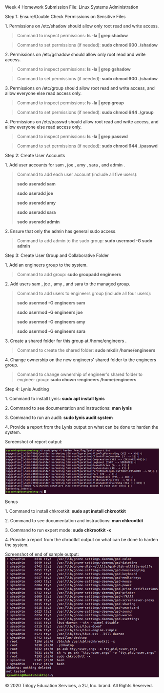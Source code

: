 Week 4 Homework Submission File: Linux Systems Administration

Step 1: Ensure/Double Check Permissions on Sensitive Files

1\. Permissions on /etc/shadow should allow only root read and write access.

  > Command to inspect permissions: **ls -la \| grep shadow**

  > Command to set permissions (if needed): **sudo chmod 600 ./shadow**

2\. Permissions on /etc/gshadow should allow only root read and write access.

  > Command to inspect permissions: **ls -la \| grep gshadow**

  > Command to set permissions (if needed): **sudo chmod 600 ./shadow**

3\. Permissions on /etc/group should allow root read and write access, and allow everyone else read access only. 

  > Command to inspect permissions: **ls -la \| grep group**

  > Command to set permissions (if needed): **sudo chmod 644 ./group**

4\. Permissions on /etc/passwd should allow root read and write access, and allow everyone else read access only. 

  > Command to inspect permissions: **ls -la \| grep passwd**

  > Command to set permissions (if needed): **sudo chmod 644 ./passwd**

Step 2: Create User Accounts

1\. Add user accounts for sam , joe , amy , sara , and admin .

  > Command to add each user account (include all five users):
  > 
  > **sudo useradd sam**
  > 
  > **sudo useradd joe**
  > 
  > **sudo useradd amy**
  > 
  > **sudo useradd sara**
  > 
  > **sudo useradd admin**

2\. Ensure that only the admin has general sudo access.

  > Command to add admin to the sudo group: **sudo usermod -G sudo admin**

Step 3: Create User Group and Collaborative Folder

1\. Add an engineers group to the system.

  > Command to add group: **sudo groupadd engineers**

2\. Add users sam , joe , amy , and sara to the managed group.

  > Command to add users to engineers group (include all four users):
  > 
  > **sudo usermod -G engineers sam**
  > 
  > **sudo usermod -G engineers joe**
  > 
  > **sudo usermod -G engineers amy**
  > 
  > **sudo usermod -G engineers sara**

3\. Create a shared folder for this group at /home/engineers .

  > Command to create the shared folder: **sudo mkdir /home/engineers**

4\. Change ownership on the new engineers\' shared folder to the engineers group.

  > Command to change ownership of engineer\'s shared folder to engineer group: **sudo chown :engineers /home/engineers**

Step 4: Lynis Auditing

1\. Command to install Lynis: **sudo apt install lynis**

2\. Command to see documentation and instructions: **man lynis**

3\. Command to run an audit: **sudo lynis audit system**

4\. Provide a report from the Lynis output on what can be done to harden the system.

Screenshot of report output:

![](./images/image1.png)

Bonus

1\. Command to install chkrootkit: **sudo apt install chkrootkit**

2\. Command to see documentation and instructions: **man chkrootkit**

3\. Command to run expert mode: **sudo chkrootkit -x**

4\. Provide a report from the chrootkit output on what can be done to
harden the system.

Screenshot of end of sample output:
![](./images/image2.png)

© 2020 Trilogy Education Services, a 2U, Inc. brand. All Rights
Reserved.
